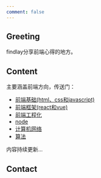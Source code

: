 ```yaml
---
comment: false
---
```


## Greeting
findlay分享前端心得的地方。
## Content
主要涵盖前端方向，传送门：

- [前端基础(html、css和javascript)](blog/basis/)
- [前端框架(react和vue)](blog/framework/)
- [前端工程化](blog/enginerring/)
- [node](blog/node/)
- [计算机网络](blog/cs-network/)
- [算法](blog/algorithm)

内容持续更新...
## Contact
<contactMe />




